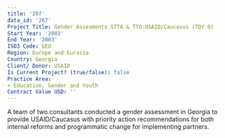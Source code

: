 ```yaml
---
title: '267'
data_id: '267'
Project Title: Gender Assesments STTA & TTO:USAID/Caucasus (TDY 9)
Start Year: '2003'
End Year: '2003'
ISO3 Code: GEO
Region: Europe and Eurasia
Country: Georgia
Client/ Donor: USAID
Is Current Project? (true/false): false
Practice Area:
- Education, Gender and Youth
Contract Value USD: ''
---
```


A team of two consultants conducted a gender assessment in Georgia to provide USAID/Caucasus with priority action recommendations for both internal reforms and programmatic change for implementing partners.